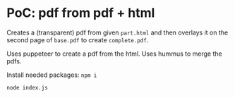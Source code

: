 # PoC: pdf from pdf + html

Creates a (transparent) pdf from given `part.html` and then overlays it on the second page of `base.pdf` to create `complete.pdf`.

Uses puppeteer to create a pdf from the html. Uses hummus to merge the pdfs.

Install needed packages: `npm i`


```
node index.js
```

